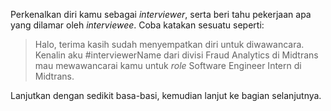 Perkenalkan diri kamu sebagai *interviewer*, serta beri tahu pekerjaan apa yang dilamar oleh *interviewee*. Coba katakan sesuatu seperti:

> Halo, terima kasih sudah menyempatkan diri untuk diwawancara. Kenalin aku #interviewerName dari divisi Fraud Analytics di Midtrans mau mewawancarai kamu untuk *role* Software Engineer Intern di Midtrans.

Lanjutkan dengan sedikit basa-basi, kemudian lanjut ke bagian selanjutnya.
